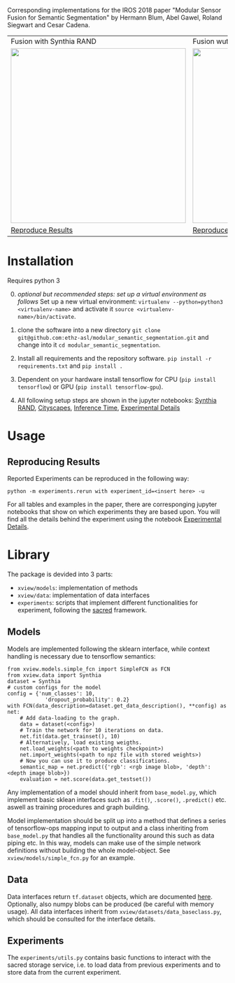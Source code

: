 Corresponding implementations for the IROS 2018 paper "Modular Sensor Fusion for Semantic Segmentation" by Hermann Blum, Abel Gawel, Roland Siegwart and Cesar Cadena.

<table>
  <tr>
     <td>Fusion with Synthia RAND</td>
     <td>Fusion wuth Cityscapes</td>
  </tr>
  <tr>
    <td>
       <img height="400px" src="https://github.com/ethz-asl/modular_semantic_segmentation/raw/publish/synthia.png">
    </td>
    <td>
       <img height="400px" src="https://github.com/ethz-asl/modular_semantic_segmentation/raw/publish/cityscapes.png">
    </td>
  </tr>
  <tr>
      <td>
          <a href="https://nbviewer.jupyter.org/github/ethz-asl/modular_semantic_segmentation/blob/publish/Synthia%20Rand%20Cityscapes%20Examples.ipynb">Reproduce Results</a>
      </td>
      <td>
          <a href="https://nbviewer.jupyter.org/github/ethz-asl/modular_semantic_segmentation/blob/publish/Cityscapes.ipynb">Reproduce Results</a>
      </td>
  </tr>
</table>

# Installation

Requires python 3

0. *optional but recommended steps: set up a virtual environment as follows*
Set up a new virtual environment: `virtualenv --python=python3 <virtualenv-name>` and activate it `source <virtualenv-name>/bin/activate`.

1. clone the software into a new directory `git clone  git@github.com:ethz-asl/modular_semantic_segmentation.git` and change into it `cd modular_semantic_segmentation`.

2. Install all requirements and the repository software. `pip install -r requirements.txt` and `pip install .`

3. Dependent on your hardware install tensorflow for CPU (`pip install tensorflow`) or GPU (`pip install tensorflow-gpu`).

4. All following setup steps are shown in the jupyter notebooks: [Synthia RAND](https://nbviewer.jupyter.org/github/ethz-asl/modular_semantic_segmentation/blob/publish/Synthia%20Rand%20Cityscapes%20Examples.ipynb#), [Cityscapes](https://nbviewer.jupyter.org/github/ethz-asl/modular_semantic_segmentation/blob/publish/Cityscapes.ipynb), [Inference Time](https://nbviewer.jupyter.org/github/ethz-asl/modular_semantic_segmentation/blob/publish/Inference%20Time.ipynb), [Experimental Details](https://nbviewer.jupyter.org/github/ethz-asl/modular_semantic_segmentation/blob/publish/Experimental%20Details.ipynb)

# Usage

## Reproducing Results

Reported Experiments can be reproduced in the following way:
```
python -m experiments.rerun with experiment_id=<insert here> -u
```

For all tables and examples in the paper, there are corresponging jupyter notebooks that show on which experiments they are based upon. You will find all the details behind the experiment using the notebook [Experimental Details](https://nbviewer.jupyter.org/github/ethz-asl/modular_semantic_segmentation/blob/publish/Experimental%20Details.ipynb).

# Library

The package is devided into 3 parts:

- `xview/models`: implementation of methods
- `xview/data`: implementation of data interfaces
- `experiments`: scripts that implement different functionalities for experiment, following the [sacred](https://github.com/IDSIA/sacred) framework.

## Models
Models are implemented following the sklearn interface, while context handling is necessary due to tensorflow semantics:

```
from xview.models.simple_fcn import SimpleFCN as FCN
from xview.data import Synthia
dataset = Synthia
# custom configs for the model
config = {'num_classes': 10,
            'dropout_probability': 0.2}
with FCN(data_description=dataset.get_data_description(), **config) as net:
    # Add data-loading to the graph.
    data = dataset(<config>)
    # Train the network for 10 iterations on data.
    net.fit(data.get_trainset(), 10)
    # Alternatively, load existing weigths.
    net.load_weights(<path to weights checkpoint>)
    net.import_weights(<path to npz file with stored weights>)
    # Now you can use it to produce classifications.
    semantic_map = net.predict({'rgb': <rgb image blob>, 'depth': <depth image blob>})
    evaluation = net.score(data.get_testset())
```

Any implementation of a model should inherit from `base_model.py`, which implement basic sklean interfaces such as `.fit()`, `.score()`, `.predict()` etc. aswell as training procedures and graph building.

Model implementation should be split up into a method that defines a series of tensorflow-ops mapping input to output and a class inheriting from `base_model.py` that handles all the functionality around this such as data piping etc.
In this way, models can make use of the simple network definitions without building the whole model-object.
See `xview/models/simple_fcn.py` for an example.

## Data
Data interfaces return `tf.dataset` objects, which are documented [here](https://www.tensorflow.org/api_docs/python/tf/data/Dataset). Optionally, also numpy blobs can be produced (be careful with memory usage). All data interfaces inherit from `xview/datasets/data_baseclass.py`, which should be consulted for the interface details.

## Experiments
The `experiments/utils.py` contains basic functions to interact with the sacred storage service, i.e. to load data from previous experiments and to store data from the current experiment.
